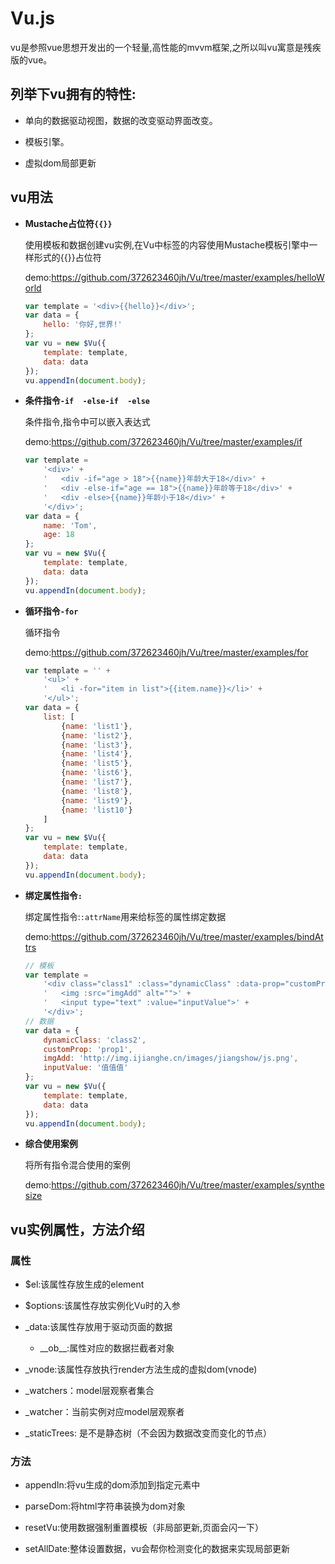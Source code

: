 # Vu.js

vu是参照vue思想开发出的一个轻量,高性能的mvvm框架,之所以叫vu寓意是残疾版的vue。

## 列举下vu拥有的特性:

- 单向的数据驱动视图，数据的改变驱动界面改变。

- 模板引擎。

- 虚拟dom局部更新

## vu用法

- **Mustache占位符`{{}}`**

    使用模板和数据创建vu实例,在Vu中标签的内容使用Mustache模板引擎中一样形式的{{}}占位符
    
    demo:https://github.com/372623460jh/Vu/tree/master/examples/helloWorld
    
    ```javascript
    var template = '<div>{{hello}}</div>';
    var data = {
        hello: '你好,世界!'
    };
    var vu = new $Vu({
        template: template,
        data: data
    });
    vu.appendIn(document.body);
    ```
    
- **条件指令`-if  -else-if  -else`**

    条件指令,指令中可以嵌入表达式
    
    demo:https://github.com/372623460jh/Vu/tree/master/examples/if
    
    ```javascript
    var template =
        '<div>' +
        '   <div -if="age > 18">{{name}}年龄大于18</div>' +
        '   <div -else-if="age == 18">{{name}}年龄等于18</div>' +
        '   <div -else>{{name}}年龄小于18</div>' +
        '</div>';
    var data = {
        name: 'Tom',
        age: 18
    };
    var vu = new $Vu({
        template: template,
        data: data
    });
    vu.appendIn(document.body);
    ```

- **循环指令`-for`**

    循环指令
    
    demo:https://github.com/372623460jh/Vu/tree/master/examples/for
    
    ```javascript
    var template = '' +
        '<ul>' +
        '   <li -for="item in list">{{item.name}}</li>' +
        '</ul>';
    var data = {
        list: [
            {name: 'list1'},
            {name: 'list2'},
            {name: 'list3'},
            {name: 'list4'},
            {name: 'list5'},
            {name: 'list6'},
            {name: 'list7'},
            {name: 'list8'},
            {name: 'list9'},
            {name: 'list10'}
        ]
    };
    var vu = new $Vu({
        template: template,
        data: data
    });
    vu.appendIn(document.body);
    ```
    
- **绑定属性指令`:`**

    绑定属性指令:`:attrName`用来给标签的属性绑定数据
    
    demo:https://github.com/372623460jh/Vu/tree/master/examples/bindAttrs
    
    ```javascript
    // 模板
    var template =
        '<div class="class1" :class="dynamicClass" :data-prop="customProp">' +
        '   <img :src="imgAdd" alt="">' +
        '   <input type="text" :value="inputValue">' +
        '</div>';
    // 数据
    var data = {
        dynamicClass: 'class2',
        customProp: 'prop1',
        imgAdd: 'http://img.ijianghe.cn/images/jiangshow/js.png',
        inputValue: '值值值'
    };
    var vu = new $Vu({
        template: template,
        data: data
    });
    vu.appendIn(document.body);
    ```
    
- **综合使用案例**
    
    将所有指令混合使用的案例
    
    demo:https://github.com/372623460jh/Vu/tree/master/examples/synthesize
    
## vu实例属性，方法介绍
    
### 属性

- $el:该属性存放生成的element

- $options:该属性存放实例化Vu时的入参

- _data:该属性存放用于驱动页面的数据

    - \_\_ob\_\_:属性对应的数据拦截者对象
    
- _vnode:该属性存放执行render方法生成的虚拟dom(vnode)

- _watchers：model层观察者集合

- _watcher：当前实例对应model层观察者

- _staticTrees: 是不是静态树（不会因为数据改变而变化的节点）

### 方法

- appendIn:将vu生成的dom添加到指定元素中

- parseDom:将html字符串装换为dom对象

- resetVu:使用数据强制重置模板（非局部更新,页面会闪一下）

- setAllDate:整体设置数据，vu会帮你检测变化的数据来实现局部更新

